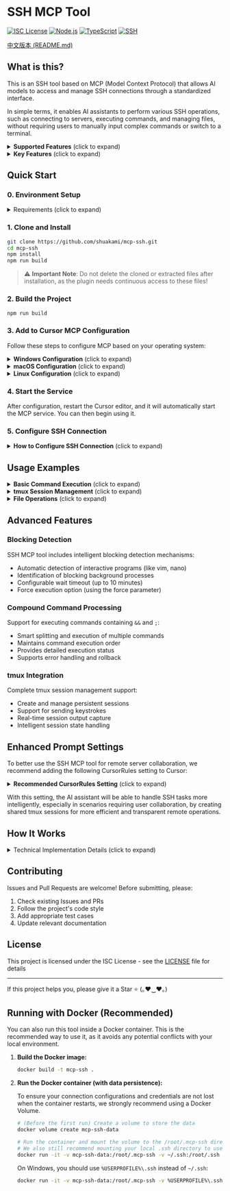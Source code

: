 # SSH MCP Tool

[![ISC License](https://img.shields.io/badge/License-ISC-718096?style=flat-square)](https://opensource.org/licenses/ISC)
[![Node.js](https://img.shields.io/badge/Node.js-18.x-339933?style=flat-square)](https://nodejs.org/)
[![TypeScript](https://img.shields.io/badge/TypeScript-5.x-3178c6?style=flat-square)](https://www.typescriptlang.org/)
[![SSH](https://img.shields.io/badge/SSH-MCP-0078d7?style=flat-square)](https://github.com/shuakami/mcp-ssh)

[中文版本 (README.md)](README.md)

## What is this?

This is an SSH tool based on MCP (Model Context Protocol) that allows AI models to access and manage SSH connections through a standardized interface.

In simple terms, it enables AI assistants to perform various SSH operations, such as connecting to servers, executing commands, and managing files, without requiring users to manually input complex commands or switch to a terminal.

<details>
<summary><b>Supported Features</b> (click to expand)</summary>

- **Connection Management**: Create, get, list, update, and delete SSH connections
- **Command Execution**: Execute single commands, compound commands, and background tasks
- **tmux Session Management**: Create, get, list, send keys, and capture output
- **File Operations**: Upload, download, and view file contents
- **Process Management**: Detect blocking processes, smart waiting, and timeout handling
- **Security Control**: Password/key authentication, timeout control, and error handling
</details>

<details>
<summary><b>Key Features</b> (click to expand)</summary>

Here are some core features of the SSH MCP tool:

- **Smart Command Execution**: Automatically detects and waits for blocking processes to prevent session freezes
- **tmux Integration**: Full support for tmux session management, enabling persistent terminal sessions
- **Compound Command Support**: Intelligent handling of commands containing `&&` and `;`
- **Real-time Feedback**: Command execution status updates in real-time, supporting long-running tasks
- **Error Recovery**: Automatic handling of disconnections, timeouts, and other exceptions
- **Secure and Reliable**: Supports multiple authentication methods and protects sensitive information

Through simple natural language instructions, AI can help you complete all of the above operations without manually writing complex SSH commands or operating in the terminal.
</details>

## Quick Start

### 0. Environment Setup

<details>
<summary>Requirements (click to expand)</summary>

1. **Python 3.11+ (Required)**
   - Visit [Python's website](https://www.python.org/downloads/)
   - Download and install Python 3.11 or higher
   - **Important**: Check "Add Python to PATH" during installation
   - **Restart your computer** after installation to ensure environment variables take effect

2. **Node.js and npm**
   - Visit [Node.js website](https://nodejs.org/)
   - Download and install the LTS (Long Term Support) version
   - Use default options during installation, which will install both Node.js and npm

3. **Git**
   - Visit [Git's website](https://git-scm.com/)
   - Download and install Git
   - Use default options during installation
   
4. **tmux** (Required on remote servers)
   - Install tmux on your remote server
   - For Ubuntu/Debian: `sudo apt-get install tmux`
   - For CentOS/RHEL: `sudo yum install tmux`
</details>

### 1. Clone and Install

```bash
git clone https://github.com/shuakami/mcp-ssh.git
cd mcp-ssh
npm install
npm run build
```
> ⚠️ **Important Note**: Do not delete the cloned or extracted files after installation, as the plugin needs continuous access to these files!

### 2. Build the Project

```bash
npm run build
```

### 3. Add to Cursor MCP Configuration

Follow these steps to configure MCP based on your operating system:

<details>
<summary><b>Windows Configuration</b> (click to expand)</summary>

1. In Cursor, open or create the MCP configuration file: `C:\\Users\\YourUsername\\.cursor\\mcp.json`
   - Note: Replace `YourUsername` with your Windows username

2. Add or modify the configuration as follows:

```json
{
  "mcpServers": {
    "ssh-mcp": {
      "command": "pythonw",
      "args": [
        "C:/Users/YourUsername/mcp-ssh/bridging_ssh_mcp.py"
      ]
    }
  }
}
```

> ⚠️ **Please note**:
> - Replace `YourUsername` with your Windows username
> - Make sure the path correctly points to your cloned or extracted project directory
> - The path should reflect where you actually placed the project files
> - **Do not delete the cloned or extracted folder**, as this will cause MCP to stop working
</details>

<details>
<summary><b>macOS Configuration</b> (click to expand)</summary>

1. In Cursor, open or create the MCP configuration file: `/Users/YourUsername/.cursor/mcp.json`
   - Note: Replace `YourUsername` with your macOS username

2. Add or modify the configuration as follows:

```json
{
  "mcpServers": {
    "ssh-mcp": {
      "command": "python3",
      "args": [
        "/Users/YourUsername/mcp-ssh/bridging_ssh_mcp.py"
      ]
    }
  }
}
```

> ⚠️ **Please note**:
> - Replace `YourUsername` with your macOS username
> - Make sure the path correctly points to your cloned or extracted project directory
> - The path should reflect where you actually placed the project files
> - **Do not delete the cloned or extracted folder**, as this will cause MCP to stop working
</details>

<details>
<summary><b>Linux Configuration</b> (click to expand)</summary>

1. In Cursor, open or create the MCP configuration file: `/home/YourUsername/.cursor/mcp.json`
   - Note: Replace `YourUsername` with your Linux username

2. Add or modify the configuration as follows:

```json
{
  "mcpServers": {
    "ssh-mcp": {
      "command": "python3",
      "args": [
        "/home/YourUsername/mcp-ssh/bridging_ssh_mcp.py"
      ]
    }
  }
}
```

> ⚠️ **Please note**:
> - Replace `YourUsername` with your Linux username
> - Make sure the path correctly points to your cloned or extracted project directory
> - The path should reflect where you actually placed the project files
> - **Do not delete the cloned or extracted folder**, as this will cause MCP to stop working
</details>

### 4. Start the Service

After configuration, restart the Cursor editor, and it will automatically start the MCP service. You can then begin using it.

### 5. Configure SSH Connection

<details>
<summary><b>How to Configure SSH Connection</b> (click to expand)</summary>

1. In the Cursor editor, use the AI assistant to create a new SSH connection:
   ```
   Please help me create a new SSH connection to my server
   ```

2. The AI assistant will guide you to provide the following information:
   - Host address (IP or domain name)
   - Port number (default 22)
   - Username
   - Authentication method (password or key)
   - Other optional configurations (timeout, key path, etc.)

3. After the connection is created, you can test it with:
   ```
   Please help me test the SSH connection we just created
   ```
</details>

## Usage Examples

<details>
<summary><b>Basic Command Execution</b> (click to expand)</summary>

```
Please execute the ls -la command on the server
```

The AI assistant will:
1. Check existing SSH connections
2. Execute the command and return results
3. Format output for better readability
</details>

<details>
<summary><b>tmux Session Management</b> (click to expand)</summary>

```
Please create a new tmux session and run the top command
```

The AI assistant will:
1. Create a new tmux session
2. Execute the top command in the session
3. Return the session ID for future use
</details>

<details>
<summary><b>File Operations</b> (click to expand)</summary>

```
Please help me view the last 100 lines of /var/log/syslog
```

The AI assistant will:
1. Check file permissions
2. Use appropriate commands to read the file
3. Format and return the content
</details>

## Advanced Features

### Blocking Detection

SSH MCP tool includes intelligent blocking detection mechanisms:

- Automatic detection of interactive programs (like vim, nano)
- Identification of blocking background processes
- Configurable wait timeout (up to 10 minutes)
- Force execution option (using the force parameter)

### Compound Command Processing

Support for executing commands containing `&&` and `;`:

- Smart splitting and execution of multiple commands
- Maintains command execution order
- Provides detailed execution status
- Supports error handling and rollback

### tmux Integration

Complete tmux session management support:

- Create and manage persistent sessions
- Support for sending keystrokes
- Real-time session output capture
- Intelligent session state handling

## Enhanced Prompt Settings

To better use the SSH MCP tool for remote server collaboration, we recommend adding the following CursorRules setting to Cursor:

<details>
<summary><b>Recommended CursorRules Setting</b> (click to expand)</summary>

```
When handling SSH tasks that **need or might need user assistance**, create a tmux session (a shareable terminal session) and **directly tell the user** what command they can use to connect to the tmux session to collaborate with you (output this directly, not within MCP). Then begin your task.

**You must perform tasks within tmux. You can use tmux send-keys related commands, and MCP will automatically return the currently running command and the result of the previous command.**

You should check existing tmux windows before making a decision.

**Note: When running commands, you must patiently wait (using sleep commands) for the current command to complete, and not run the next task/command simultaneously/in the background/continuing.**

Unless explicitly requested by the user, you should not create help files, guides, or report files. Especially when the user is asking for your help, you should directly say what you need.
```

</details>

With this setting, the AI assistant will be able to handle SSH tasks more intelligently, especially in scenarios requiring user collaboration, by creating shared tmux sessions for more efficient and transparent remote operations.

## How It Works

<details>
<summary>Technical Implementation Details (click to expand)</summary>

This tool is based on the **MCP (Model Context Protocol)** standard, serving as a bridge between AI models and SSH services. It uses **node-ssh** as the underlying SSH client and **Zod** for request validation and type checking.

Main technical components include:
- **SSH Client**: Responsible for establishing and maintaining SSH connections, supporting password and key authentication
- **tmux Manager**: Handles the creation, management, and interaction with tmux sessions
- **Command Execution System**: Supports execution of single commands, compound commands, and provides blocking detection
- **Process Monitoring**: Real-time detection of process states to prevent session deadlocks
- **File Transfer**: Supports upload and download functionality, handling various file types

Each SSH operation is encapsulated as a standardized MCP tool, receiving structured parameters and returning formatted results. All remote commands are processed to ensure they are presented in a human-readable format, making it easy for AI models to understand command execution results.
</details>

## Contributing

Issues and Pull Requests are welcome! Before submitting, please:

1. Check existing Issues and PRs
2. Follow the project's code style
3. Add appropriate test cases
4. Update relevant documentation

## License

This project is licensed under the ISC License - see the [LICENSE](LICENSE) file for details

---

If this project helps you, please give it a Star ⭐️ (｡♥‿♥｡) 

## Running with Docker (Recommended)

You can also run this tool inside a Docker container. This is the recommended way to use it, as it avoids any potential conflicts with your local environment.

1.  **Build the Docker image:**

    ```bash
    docker build -t mcp-ssh .
    ```

2.  **Run the Docker container (with data persistence):**

    To ensure your connection configurations and credentials are not lost when the container restarts, we strongly recommend using a Docker Volume.

    ```bash
    # (Before the first run) Create a volume to store the data
    docker volume create mcp-ssh-data

    # Run the container and mount the volume to the /root/.mcp-ssh directory inside the container
    # We also still recommend mounting your local .ssh directory to use your existing keys
    docker run -it -v mcp-ssh-data:/root/.mcp-ssh -v ~/.ssh:/root/.ssh mcp-ssh
    ```

    On Windows, you should use `%USERPROFILE%\.ssh` instead of `~/.ssh`:

    ```bash
    docker run -it -v mcp-ssh-data:/root/.mcp-ssh -v %USERPROFILE%\.ssh:/root/.ssh mcp-ssh
    ``` 